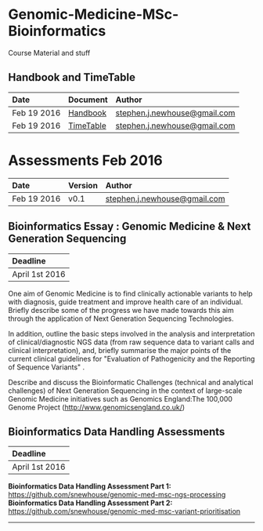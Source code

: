# Genomic-Medicine-MSc-Bioinformatics
Course Material and stuff

## Handbook and TimeTable

| Date |  Document | Author |
|:------|:----------|:----------|  
| Feb 19 2016 | [Handbook](https://github.com/snewhouse/Genomic-Medicine-MSc-Bioinformatics/blob/master/kcl-Feb-2016/Handbook.7BBG2014.M7.Bioinformatics.Genomic.Medicine.Feb.2016.doc)  | <stephen.j.newhouse@gmail.com>|
| Feb 19 2016 | [TimeTable](https://github.com/snewhouse/Genomic-Medicine-MSc-Bioinformatics/blob/master/kcl-Feb-2016/TimeTable.7BBG2014.M7.Bioinformatics.Genomic.Medicine.Feb.2016.xlsx) | <stephen.j.newhouse@gmail.com>|

# Assessments Feb 2016

| Date |  Version | Author |
|:------|:----------|:----------|  
| Feb 19 2016 | v0.1 |<stephen.j.newhouse@gmail.com>|

## Bioinformatics Essay : Genomic Medicine & Next Generation Sequencing 

| Deadline |
|:------|
| April 1st 2016 | 


One aim of Genomic Medicine is to find clinically actionable variants to help with diagnosis, guide treatment and improve health care of an individual. Briefly describe some of the progress we have made towards this aim through the application of Next Generation Sequencing Technologies.

In addition, outline the basic steps involved in the analysis and interpretation of clinical/diagnostic NGS data (from raw sequence data to variant calls and clinical interpretation), and, briefly summarise the major points of the current clinical guidelines for "Evaluation of Pathogenicity and the Reporting of Sequence Variants" .

Describe and discuss the Bioinformatic Challenges (technical and analytical challenges) of Next Generation Sequencing in the context of large-scale Genomic Medicine initiatives such as Genomics England:The 100,000 Genome Project (http://www.genomicsengland.co.uk/)

## Bioinformatics Data Handling Assessments

| Deadline |
|:------|
| April 1st 2016 | 

**Bioinformatics Data Handling Assessment Part 1:** https://github.com/snewhouse/genomic-med-msc-ngs-processing  
**Bioinformatics Data Handling Assessment Part 2:** https://github.com/snewhouse/genomic-med-msc-variant-prioritisation  


**************



